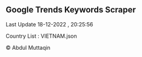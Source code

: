 

## Google Trends Keywords Scraper 
 
Last Update 18-12-2022 , 20:25:56

Country List :
VIETNAM.json



© Abdul Muttaqin 
